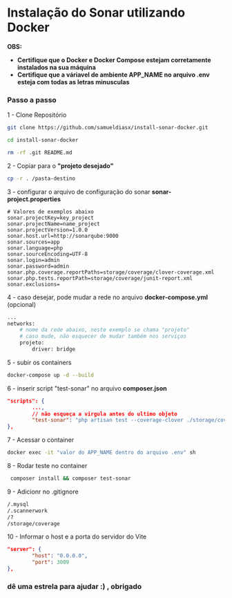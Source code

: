 # Instalação do Sonar utilizando Docker

**OBS:** 
- **Certifique que o Docker e Docker Compose estejam corretamente instalados na sua máquina**
- **Certifique que a váriavel de ambiente APP_NAME no arquivo .env esteja com todas as letras minusculas**

### Passo a passo
1 - Clone Repositório 
```sh
git clone https://github.com/samueldiasx/install-sonar-docker.git
```
```sh
cd install-sonar-docker
```
```sh
rm -rf .git README.md
```

2 - Copiar para o **"projeto desejado"**
```sh
cp -r . /pasta-destino
```

3 - configurar o arquivo de configuração do sonar **sonar-project.properties**
```dosini
# Valores de exemplos abaixo
sonar.projectKey=key_project
sonar.projectName=name_project
sonar.projectVersion=1.0.0
sonar.host.url=http://sonarqube:9000
sonar.sources=app
sonar.language=php
sonar.sourceEncoding=UTF-8
sonar.login=admin
sonar.password=admin
sonar.php.coverage.reportPaths=storage/coverage/clover-coverage.xml
sonar.php.tests.reportPath=storage/coverage/junit-report.xml
sonar.exclusions=
```

4 - caso desejar, pode mudar a rede no arquivo **docker-compose.yml** (opcional)
```sh
...
networks:
    # nome da rede abaixo, neste exemplo se chama "projeto"
    # caso mude, não esquecer de mudar também nos serviços
    projeto:
        driver: bridge
```

5 - subir os containers
```sh
docker-compose up -d --build
```

6 - inserir script "test-sonar" no arquivo **composer.json**
```json
"scripts": {
        ..., 
        // não esqueça a virgula antes do ultimo objeto
        "test-sonar": "php artisan test --coverage-clover ./storage/coverage/clover-coverage.xml --log-junit ./storage/coverage/junit-report.xml  && sonar-scanner"
},
```

7 - Acessar o container
```sh
docker exec -it "valor do APP_NAME dentro do arquivo .env" sh
```

8 - Rodar teste no container
```sh
 composer install && composer test-sonar
```

9 - Adicionr no .gitignore
```sh
/.mysql
/.scannerwork
/?
/storage/coverage
```

10 - Informar o host e a porta do servidor do Vite
```json
"server": {
        "host": "0.0.0.0",
        "port": 3009
},
```

### dê uma estrela para ajudar :) , obrigado
